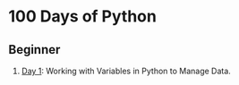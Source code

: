 # 100 Days of Python

## Beginner
1. [Day 1](./day01): Working with Variables in Python to Manage Data.
